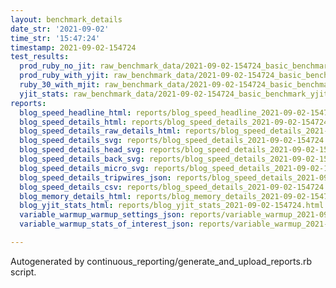 ```yaml
---
layout: benchmark_details
date_str: '2021-09-02'
time_str: '15:47:24'
timestamp: 2021-09-02-154724
test_results:
  prod_ruby_no_jit: raw_benchmark_data/2021-09-02-154724_basic_benchmark_prod_ruby_no_jit.json
  prod_ruby_with_yjit: raw_benchmark_data/2021-09-02-154724_basic_benchmark_prod_ruby_with_yjit.json
  ruby_30_with_mjit: raw_benchmark_data/2021-09-02-154724_basic_benchmark_ruby_30_with_mjit.json
  yjit_stats: raw_benchmark_data/2021-09-02-154724_basic_benchmark_yjit_stats.json
reports:
  blog_speed_headline_html: reports/blog_speed_headline_2021-09-02-154724.html
  blog_speed_details_html: reports/blog_speed_details_2021-09-02-154724.html
  blog_speed_details_raw_details_html: reports/blog_speed_details_2021-09-02-154724.raw_details.html
  blog_speed_details_svg: reports/blog_speed_details_2021-09-02-154724.svg
  blog_speed_details_head_svg: reports/blog_speed_details_2021-09-02-154724.head.svg
  blog_speed_details_back_svg: reports/blog_speed_details_2021-09-02-154724.back.svg
  blog_speed_details_micro_svg: reports/blog_speed_details_2021-09-02-154724.micro.svg
  blog_speed_details_tripwires_json: reports/blog_speed_details_2021-09-02-154724.tripwires.json
  blog_speed_details_csv: reports/blog_speed_details_2021-09-02-154724.csv
  blog_memory_details_html: reports/blog_memory_details_2021-09-02-154724.html
  blog_yjit_stats_html: reports/blog_yjit_stats_2021-09-02-154724.html
  variable_warmup_warmup_settings_json: reports/variable_warmup_2021-09-02-154724.warmup_settings.json
  variable_warmup_stats_of_interest_json: reports/variable_warmup_2021-09-02-154724.stats_of_interest.json

---
```

Autogenerated by continuous_reporting/generate_and_upload_reports.rb script.
